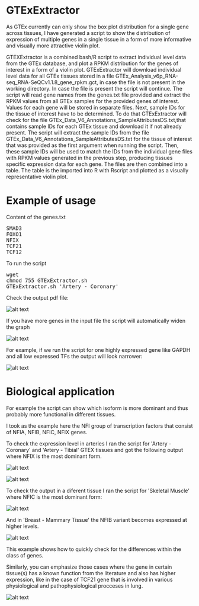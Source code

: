 # GTExExtractor

As GTEx currently can only show the box plot distribution for a single gene across tissues, I have generated a script to show the distribution of expression of multiple genes in a single tissue in a form of more informative and visually more attractive violin plot. 

GTEXExtractor is a combined bash/R script to extract individual level data from the GTEx database, and plot a RPKM distribution for the genes of interest in a form of a violin plot. GTExExtractor will download individual level data for all GTEx tissues stored in a file GTEx_Analysis_v6p_RNA-seq_RNA-SeQCv1.1.8_gene_rpkm.gct, in case the file is not present in the working directory. In case the file is present the script will continue. The script will read gene names from the genes.txt file provided and extract the RPKM values from all GTEx samples for the provided genes of interest. Values for each gene will be stored in separate files. Next, sample IDs for the tissue of interest have to be determined. To do that GTExExtractor will check for the file GTEx_Data_V6_Annotations_SampleAttributesDS.txt,that contains sample IDs for each GTEx tissue and download it if not already present. The script will extract the sample IDs from the file GTEx_Data_V6_Annotations_SampleAttributesDS.txt for the tissue of interest that was provided as the first argument when running the script. Then, these sample IDs will be used to match the IDs from the individual gene files with RPKM values generated in the previous step, producing tissues specific expression data for each gene. The files are then combined into a table. The table is the imported into R with Rscript and plotted as a visually representative violin plot.



# Example of usage

Content of the genes.txt

<pre>
SMAD3
FOXO1
NFIX
TCF21
TCF12
</pre>

To run the script 

<pre>
wget 
chmod 755 GTExExtractor.sh
GTExExtractor.sh 'Artery - Coronary'
</pre>

Check the output pdf file:

![alt text](https://github.com/milospjanic/GTExExtractor/blob/master/output_gtexex.21.png)

If you have more genes in the input file the script will automatically widen the graph

![alt text](https://github.com/milospjanic/GTExExtractor/blob/master/output_gtexex.18.png)

For example, if we run the script for one highly expressed gene like GAPDH and all low expressed TFs the output will look narrower:

![alt text](https://github.com/milospjanic/GTExExtractor/blob/master/output_gtexex.19.png)

# Biological application

For example the script can show which isoform is more dominant and thus probably more functional in different tissues.

I took as the example here the NFI group of transcription factors that consist of NFIA, NFIB, NFIC, NFIX genes.

To check the expression level in arteries I ran the script for 'Artery - Coronary' and 'Artery - Tibial' GTEX tissues and got the following output where NFIX is the most dominant form.

![alt text](https://github.com/milospjanic/GTExExtractor/blob/master/output_gtexex.15.png)

![alt text](https://github.com/milospjanic/GTExExtractor/blob/master/output_gtexex.16.png)

To check the output in a diferent tissue I ran the script for 'Skeletal Muscle' where NFIC is the most dominant form:

![alt text](https://github.com/milospjanic/GTExExtractor/blob/master/output_gtexex.17.png)

And in 'Breast - Mammary Tissue' the NFIB variant becomes expressed at higher levels. 

![alt text](https://github.com/milospjanic/GTExExtractor/blob/master/output_gtexex.24.png)

This example shows how to quickly check for the differences within the class of genes.

Similarly, you can emphasize those cases where the gene in certain tissue(s) has a known function from the literature and also has higher expression, like in the case of TCF21 gene that is involved in various physiological and pathophysiological procceses in lung.

![alt text](https://github.com/milospjanic/GTExExtractor/blob/master/output_gtexex.22.png)
